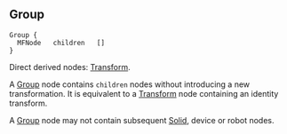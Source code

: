 ## Group

```
Group {
  MFNode   children   []
}
```

Direct derived nodes: [Transform](#transform).

A [Group](#group) node contains `children` nodes without introducing a new
transformation. It is equivalent to a [Transform](#transform) node containing an
identity transform.

A [Group](#group) node may not contain subsequent [Solid](#solid), device or
robot nodes.

